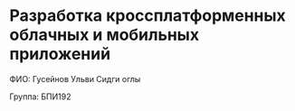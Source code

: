 # Разработка кроссплатформенных облачных и мобильных приложений

ФИО: Гусейнов Ульви Сидги оглы

Группа: БПИ192
